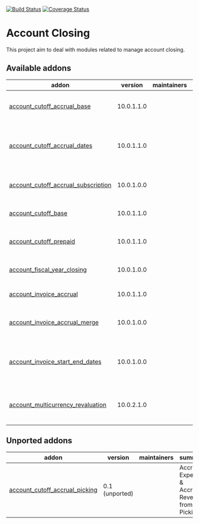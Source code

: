 [![Build Status](https://travis-ci.org/OCA/account-closing.svg?branch=10.0)](https://travis-ci.org/OCA/account-closing)
[![Coverage Status](https://img.shields.io/coveralls/OCA/account-closing.svg)](https://coveralls.io/r/OCA/account-closing?branch=10.0)

Account Closing
===============

This project aim to deal with modules related to manage account closing.

[//]: # (addons)

Available addons
----------------
addon | version | maintainers | summary
--- | --- | --- | ---
[account_cutoff_accrual_base](account_cutoff_accrual_base/) | 10.0.1.1.0 |  | Base module for accrued expenses and revenues
[account_cutoff_accrual_dates](account_cutoff_accrual_dates/) | 10.0.1.1.0 |  | Accrued expenses and revenues based on start/end dates
[account_cutoff_accrual_subscription](account_cutoff_accrual_subscription/) | 10.0.1.0.0 |  | Accrued expenses based on subscriptions
[account_cutoff_base](account_cutoff_base/) | 10.0.1.1.0 |  | Base module for Account Cut-offs
[account_cutoff_prepaid](account_cutoff_prepaid/) | 10.0.1.1.0 |  | Prepaid Expense, Prepaid Revenue
[account_fiscal_year_closing](account_fiscal_year_closing/) | 10.0.1.0.0 |  | Generic fiscal year closing wizard
[account_invoice_accrual](account_invoice_accrual/) | 10.0.1.1.0 |  | Account invoice accrual
[account_invoice_accrual_merge](account_invoice_accrual_merge/) | 10.0.1.0.0 |  | Account invoice accrual merge
[account_invoice_start_end_dates](account_invoice_start_end_dates/) | 10.0.1.0.0 |  | Adds start/end dates on invoice lines and move lines
[account_multicurrency_revaluation](account_multicurrency_revaluation/) | 10.0.2.1.0 |  | Manage revaluation for multicurrency environment


Unported addons
---------------
addon | version | maintainers | summary
--- | --- | --- | ---
[account_cutoff_accrual_picking](account_cutoff_accrual_picking/) | 0.1 (unported) |  | Accrued Expense & Accrued Revenue from Pickings

[//]: # (end addons)
